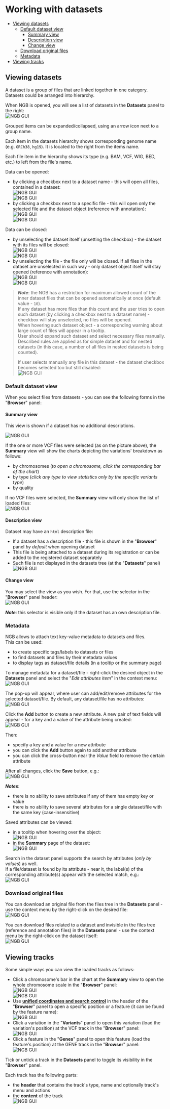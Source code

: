 # Working with datasets

- [Viewing datasets](#viewing-datasets)
    - [Default dataset view](#default-dataset-view)
        - [Summary view](#summary-view)
        - [Description view](#description-view)
        - [Change view](#change-view)
    - [Download original files](#download-original-files)
    - [Metadata](#metadata)
- [Viewing tracks](#viewing-tracks)

## Viewing datasets

A dataset is a group of files that are linked together in one category.  
Datasets could be arranged into hierarchy.

When NGB is opened, you will see a list of datasets in the **Datasets** panel to the right:  
    ![NGB GUI](images/projects-1.png)

Grouped items can be expanded/collapsed, using an arrow icon next to a group name.

Each item in the datasets hierarchy shows corresponding genome name (e.g. `GRCh38`, `hg19`). It is located to the right from the items name.

Each file item in the hierarchy shows its type (e.g. BAM, VCF, WIG, BED, etc.) to left from the file's name.

Data can be opened:

- by clicking a checkbox next to a dataset name - this will open all files, contained in a dataset:  
    ![NGB GUI](images/projects-6.png)  
    ![NGB GUI](images/projects-7.png)
- by clicking a checkbox next to a specific file - this will open only the selected file and the dataset object (reference with annotation):  
    ![NGB GUI](images/projects-8.png)  
    ![NGB GUI](images/projects-9.png)

Data can be closed:

- by unselecting the dataset itself (unsetting the checkbox) - the dataset with its files will be closed:  
    ![NGB GUI](images/projects-10.png)  
    ![NGB GUI](images/projects-11.png)
- by unselecting the file - the file only will be closed. If all files in the dataset are unselected in such way - only dataset object itself will stay opened (reference with annotation):  
    ![NGB GUI](images/projects-12.png)  
    ![NGB GUI](images/projects-13.png)

> **_Note_**: the NGB has a restriction for maximum allowed count of the inner dataset files that can be opened automatically at once (default value - `10`).  
> If any dataset has more files than this count and the user tries to open such dataset (by clicking a checkbox next to a dataset name) - checkbox will stay unselected, no files will be opened.  
> When hovering such dataset object - a corresponding warning about large count of files will appear in a tooltip.  
> User should expand such dataset and select necessary files manually.  
> Described rules are applied as for simple dataset and for nested datasets (in this case, a number of all files in nested datasets is being counted).
>
> If user selects manually any file in this dataset - the dataset checkbox becomes selected too but still disabled:  
> ![NGB GUI](images/projects-14.png)

### Default dataset view

When you select files from datasets - you can see the following forms in the "**Browser**" panel:

#### Summary view

This view is shown if a dataset has no additional descriptions.

![NGB GUI](images/projects-2.png)

If the one or more VCF files were selected (as on the picture above), the **Summary** view will show the charts depicting the variations' breakdown as follows:

- by chromosomes (_to open a chromosome, click the corresponding bar of the chart_)
- by type (_click any type to view statistics only by the specific variants type_)
- by quality

If no VCF files were selected, the **Summary** view will only show the list of loaded files:  
    ![NGB GUI](images/projects-15.png)

#### Description view

Dataset may have an `html` description file:

- If a dataset has a description file - this file is shown in the "**Browser**" panel _by default_ when opening dataset
- This file is being attached to a dataset during its registration or can be added to the registered dataset separately
- Such file is not displayed in the datasets tree (at the "**Datasets**" panel)
    ![NGB GUI](images/projects-16.png)

#### Change view

You may select the view as you wish. For that, use the selector in the "**Browser**" panel header:  
    ![NGB GUI](images/projects-17.png)

**_Note_**: this selector is visible only if the dataset has an own description file.

### Metadata

NGB allows to attach text key-value metadata to datasets and files.  
This can be used:

- to create specific tags/labels to datasets or files
- to find datasets and files by their metadata values
- to display tags as dataset/file details (in a tooltip or the summary page)

To manage metadata for a dataset/file - right-click the desired object in the **Datasets** panel and select the "_Edit attributes item_" in the context menu:  
    ![NGB GUI](images/projects-23.png)

The pop-up will appear, where user can add/edit/remove attributes for the selected dataset/file.
By default, any dataset/file has no attributes:  
    ![NGB GUI](images/projects-24.png)

Click the **Add** button to create a new attribute. A new pair of text fields will appear - for a key and a value of the attribute being created:  
    ![NGB GUI](images/projects-25.png)

Then:

- specify a key and a value for a new attribute
- you can click the **Add** button again to add another attribute
- you can click the cross-button near the _Value_ field to remove the certain attribute

After all changes, click the **Save** button, e.g.:  
    ![NGB GUI](images/projects-26.png)

**_Notes_**:

- there is no ability to save attributes if any of them has empty key or value
- there is no ability to save several attributes for a single dataset/file with the same key (case-insensitive)

Saved attributes can be viewed:

- in a tooltip when hovering over the object:  
    ![NGB GUI](images/projects-27.png)
- in the **Summary** page of the dataset:  
    ![NGB GUI](images/projects-28.png)

Search in the dataset panel supports the search by attributes (_only by values_) as well.  
If a file/dataset is found by its attribute - near it, the label(s) of the corresponding attribute(s) appear with the selected match, e.g.:  
    ![NGB GUI](images/projects-29.png)

### Download original files

You can download an original file from the files tree in the **Datasets** panel - use the context menu by the right-click on the desired file:  
  ![NGB GUI](images/projects-21.png)

You can download files related to a dataset and invisible in the files tree (reference and annotation files) in the **Datasets** panel - use the context menu by the right-click on the dataset itself:  
  ![NGB GUI](images/projects-22.png)

## Viewing tracks

Some simple ways you can view the loaded tracks as follows:

- Click a chromosome's bar in the chart at the **Summary** view to open the whole chromosome scale in the "**Browser**" panel:  
    ![NGB GUI](images/projects-3.png)  
    ![NGB GUI](images/projects-4.png)
- Use [**unified coordinates and search control**](tracks.md#using-unified-coordinates-and-search-control) in the header of the "**Browser**" panel to open a specific position or a feature (it can be found by the feature name):  
    ![NGB GUI](images/projects-18.png)
- Click a variation in the "**Variants**" panel to open this variation (load the variation's position) at the VCF track in the "**Browser**" panel:  
    ![NGB GUI](images/projects-19.png)
- Click a feature in the "**Genes**" panel to open this feature (load the feature's position) at the GENE track in the "**Browser**" panel:  
    ![NGB GUI](images/projects-20.png)

Tick or untick a track in the **Datasets** panel to toggle its visibility in the "**Browser**" panel.

Each track has the following parts:

- the **header** that contains the track's type, name and optionally track's menu and actions
- the **content** of the track  
    ![NGB GUI](images/projects-5.png)
